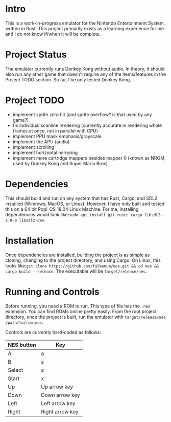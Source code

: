 # Intro
This is a work-in-progress emulator for the Nintendo Entertainment System, written in Rust. This project primarily exists as a learning experience for me and I do not know if/when it will be complete.
# Project Status
The emulator currently runs Donkey Kong without audio. In theory, it should also run any other game that doesn't require any of the items/features in the Project TODO section. So far, I've only tested Donkey Kong.
# Project TODO
  * implement sprite zero hit (and sprite overflow? is that used by any game?)
  * fix individual scanline rendering (currently accurate in rendering whole frames at once, not in parallel with CPU)
  * implement PPU mask emphasis/grayscale
  * implement the APU (audio)
  * implement scrolling
  * implement horizontal mirroring
  * implement more cartridge mappers besides mapper 0 (known as NROM, used by Donkey Kong and Super Mario Bros)
# Dependencies
This should build and run on any system that has Rust, Cargo, and SDL2 installed (Windows, MacOS, or Linux). However, I have only built and tested this on a 64 bit Pop!_OS 18.04 Linux Machine. For me, installing dependencies would look like:`sudo apt install git rustc cargo libsdl2-2.0-0 libsdl2-dev`.
# Installation
Once dependencies are installed, building the project is as simple as cloning, changing to the project directory, and using Cargo. On Linux, this looks like:`git clone https://github.com/falkenum/nes.git && cd nes && cargo build --release`. The executable will be `target/release/nes`.
# Running and Controls
Before running, you need a ROM to run. This type of file has the `.nes` extension. You can find ROMs online pretty easily. From the root project directory, once the project is built, run the emulator with `target/release/nes /path/to/rom.nes`.

Controls are currently hard-coded as follows: 

NES button | Key
---------- | ---
A | a
B | s
Select | z
Start | x
Up | Up arrow key
Down | Down arrow key
Left | Left arrow key
Right | Right arrow key
